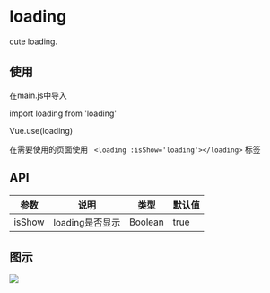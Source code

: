# loading
cute loading.

## 使用

在main.js中导入

import loading from 'loading'

Vue.use(loading)

在需要使用的页面使用 ``` <loading :isShow='loading'></loading>``` 标签

## API

|参数 | 说明 | 类型| 默认值|
|--| -- | --| -- |
|isShow | loading是否显示 | Boolean | true |

## 图示

![](https://github.com/lullabyway/images/raw/master/loading/loading.gif)
